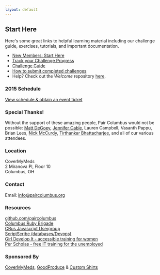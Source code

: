 ```yaml
---
layout: default
---
```


## Start Here
Here's some great links to helpful learning material including our challenge guide, exercises, tutorials, and important documentation.

- [New Members: Start Here](https://github.com/paircolumbus/Welcome/blob/master/GettingStarted.md)
- [Track your Challenge Progress](http://challengeprogress.herokuapp.com/)
- [Challenge Guide](https://github.com/paircolumbus/Welcome/blob/master/ChallengeGuide.md)
- [How to submit completed challenges](https://github.com/paircolumbus/Welcome/blob/master/SubmittingChallenges.md)
- Help? Check out the _Welcome_ repository [here](https://github.com/paircolumbus/Welcome).

### 2015 Schedule
[View schedule & obtain an event ticket](https://www.eventbrite.com/e/pair-programming-mentoring-covermymeds-tickets-15224426670)

### Special Thanks!
Without the support of these amazing people, Pair Columbus would not be possible:
[Matt DeGoey](https://github.com/degoeym), [Jennifer Cable](https://twitter.com/jkcable), Lauren Campbell, Vasanth Pappu, Brian Lees, [Nick McCurdy](https://github.com/nicolasmccurdy), [Tirthankar Bhattacharjee](https://github.com/theidlemonk), and all of our various attendees.

### Location
CoverMyMeds  
2 Miranova Pl, Floor 10  
Columbus, OH

### Contact
Email: <info@paircolumbus.org>

### Resources
[github.com/paircolumbus](https://github.com/paircolumbus)  
[Columbus Ruby Brigade](http://columbusrb.com/)  
[CBus Javascript Usergroup](https://cbusjs.github.io/)  
[ScriptScribe (databases/Devops)](https://www.scriptscribe.org/)  
[Girl Develop It - accessible training for women](http://www.girldevelopit.com/chapters/columbus)  
[Per Scholas - free IT training for the unemployed](http://perscholas.org/columbus/)

### Sponsored By
[CoverMyMeds](http://www.covermymeds.com), [GoodProduce](http://www.goodproduce.net) & [Custom Shirts](http://www.customshirts.com/)
